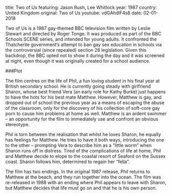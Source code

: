 title: Two of Us
featuring: Jason Rush, Lee Whitlock
year: 1987
country: United Kingdom
original: Two of Us
youtube: vdGAhdlF4s8
date: 02-01-2018

Two of Us is a 1987 gay-themed BBC television film written by Leslie Stewart and directed by Roger Tonge. It was produced as part of the BBC Schools SCENE series, and intended for young adults. It confronted the Thatcherite government’s attempt to ban gay sex education in schools via the controversial (since repealed) section 28 legislation. Given this backdrop, the BBC opted not to show it during the day and it was screened at night, even though it was originally created for a school audience.

###Plot

The film centres on the life of Phil, a fun loving student in his final year at British secondary school. He is currently going steady with girlfriend Sharon, whose best friend Vera (an early role for Kathy Burke) just happens to have the hots for his best mate Matthew. However, Matthew is gay, and dropped out of school the previous year as a means of escaping the abuse of the classroom, only for the discovery of his collection of soft-core gay porn to cause him problems at home as well. Matthew is an ardent swimmer – an opportunity for the film to immediately use and confront an obvious stereotype.

Phil is torn between the realisation that whilst he loves Sharon, he equally has feelings for Matthew. He tries to have it both ways, introducing the one to the other – prompting Vera to describe him as a “little worm” when Sharon runs off in distress. Tired of the complications of life at home, Phil and Matthew decide to elope to the coastal resort of Seaford on the Sussex coast. Sharon follows him, determined to regain her “fella”.

The film has two endings. In the original 1987 release, Phil returns to Matthew at the beach, and they run together into the ocean. The film was re-released in 1988 with an ending where Phil appears to leave with Sharon, but Matthew decides that life must go on and that he is his own person.